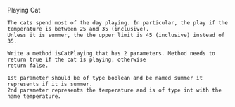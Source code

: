 Playing Cat

    The cats spend most of the day playing. In particular, the play if the temperature is between 25 and 35 (inclusive).
    Unless it is summer, the the upper limit is 45 (inclusive) instead of 35.
    
    Write a method isCatPlaying that has 2 parameters. Method needs to return true if the cat is playing, otherwise 
    return false.
    
    1st parameter should be of type boolean and be named summer it represents if it is summer.
    2nd parameter represents the temperature and is of type int with the name temperature.
